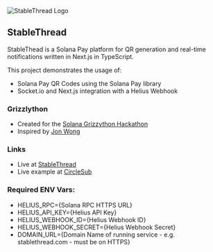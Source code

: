 ![StableThread Logo](https://stablethread.com/images/stablethread.png)

## StableThread

StableThead is a Solana Pay platform for QR generation and real-time notifications written in Next.js in TypeScript.

This project demonstrates the usage of:
* Solana Pay QR Codes using the Solana Pay library
* Socket.io and Next.js integration with a Helius Webhook

### Grizzlython
* Created for the [Solana Grizzython Hackathon](https://solana.com/grizzython)
* Inspired by [Jon Wong](https://build.superteam.fun/article/build-a-webhook-service-for-solana-pay)

### Links
* Live at [StableThread](https://stablethread.com)
* Live example at [CircleSub](https://circlesub.com/tip/komdodx)

### Required ENV Vars:
* HELIUS_RPC={Solana RPC HTTPS URL}
* HELIUS_API_KEY={Helius API Key}
* HELIUS_WEBHOOK_ID={Helius Webhook ID}
* HELIUS_WEBHOOK_SECRET={Helius Webhook Secret}
* DOMAIN_URL={Domain Name of running service - e.g. stablethread.com - must be on HTTPS}
